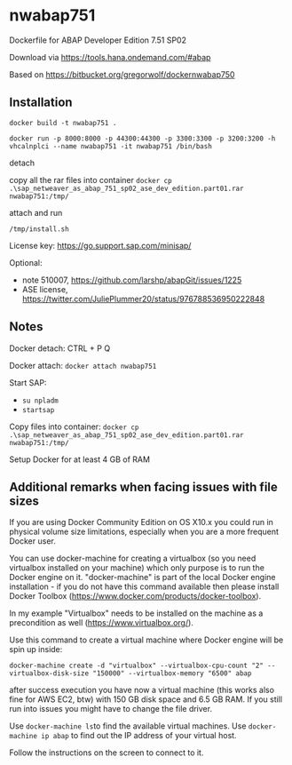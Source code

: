 # nwabap751
Dockerfile for ABAP Developer Edition 7.51 SP02

Download via https://tools.hana.ondemand.com/#abap

Based on https://bitbucket.org/gregorwolf/dockernwabap750

## Installation

`docker build -t nwabap751 .`

`docker run -p 8000:8000 -p 44300:44300 -p 3300:3300 -p 3200:3200 -h vhcalnplci --name nwabap751 -it nwabap751 /bin/bash`

detach

copy all the rar files into container `docker cp .\sap_netweaver_as_abap_751_sp02_ase_dev_edition.part01.rar nwabap751:/tmp/`

attach and run

`/tmp/install.sh`

License key: https://go.support.sap.com/minisap/

Optional:
* note 510007, https://github.com/larshp/abapGit/issues/1225
* ASE license, https://twitter.com/JuliePlummer20/status/976788536950222848

## Notes
Docker detach: CTRL + P Q

Docker attach: `docker attach nwabap751`

Start SAP:
* `su npladm`
* `startsap`

Copy files into container:
`docker cp .\sap_netweaver_as_abap_751_sp02_ase_dev_edition.part01.rar nwabap751:/tmp/`

Setup Docker for at least 4 GB of RAM

## Additional remarks when facing issues with file sizes

If you are using Docker Community Edition on OS X10.x you could run in physical volume size limitations, especially when you are a more frequent Docker user.

You can use docker-machine for creating a virtualbox (so you need virtualbox installed on your machine) which only purpose is to run the Docker engine on it. "docker-machine" is part of the local Docker engine installation - if you do not have this command available then please install Docker Toolbox (https://www.docker.com/products/docker-toolbox).

In my example "Virtualbox" needs to be installed on the machine as a precondition as well (https://www.virtualbox.org/).

Use this command to create a virtual machine where Docker engine will be spin up inside:

`docker-machine create -d "virtualbox" --virtualbox-cpu-count "2" --virtualbox-disk-size "150000" --virtualbox-memory "6500" abap`

after success execution you have now a virtual machine (this works also fine for AWS EC2, btw) with 150 GB disk space and 6.5 GB RAM. If you still run into issues you might have to change the file driver.

Use `docker-machine ls`to find the available virtual machines. Use `docker-machine ip abap` to find out the IP address of your virtual host.

Follow the instructions on the screen to connect to it.
